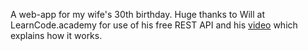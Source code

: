 A web-app for my wife's 30th birthday.
Huge thanks to Will at LearnCode.academy for use of his free REST API and his <a href="https://www.youtube.com/watch?v=ODlgfpLsFGk&t=1s">video</a> which explains how it works.
